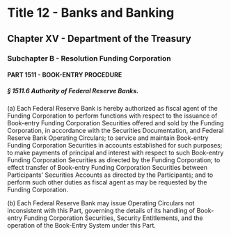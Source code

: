 
# Title 12 - Banks and Banking
## Chapter XV - Department of the Treasury
### Subchapter B - Resolution Funding Corporation
#### PART 1511 - BOOK-ENTRY PROCEDURE
##### § 1511.6 Authority of Federal Reserve Banks.

(a) Each Federal Reserve Bank is hereby authorized as fiscal agent of the Funding Corporation to perform functions with respect to the issuance of Book-entry Funding Corporation Securities offered and sold by the Funding Corporation, in accordance with the Securities Documentation, and Federal Reserve Bank Operating Circulars; to service and maintain Book-entry Funding Corporation Securities in accounts established for such purposes; to make payments of principal and interest with respect to such Book-entry Funding Corporation Securities as directed by the Funding Corporation; to effect transfer of Book-entry Funding Corporation Securities between Participants' Securities Accounts as directed by the Participants; and to perform such other duties as fiscal agent as may be requested by the Funding Corporation.

(b) Each Federal Reserve Bank may issue Operating Circulars not inconsistent with this Part, governing the details of its handling of Book-entry Funding Corporation Securities, Security Entitlements, and the operation of the Book-Entry System under this Part.
